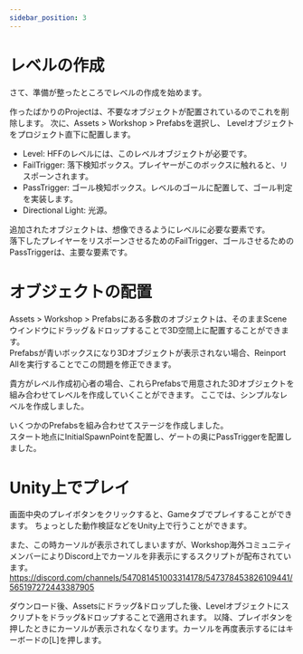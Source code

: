 ```yaml
---
sidebar_position: 3
---
```


# レベルの作成

さて、準備が整ったところでレベルの作成を始めます。

作ったばかりのProjectは、不要なオブジェクトが配置されているのでこれを削除します。
次に、Assets > Workshop > Prefabsを選択し、 Levelオブジェクトをプロジェクト直下に配置します。

- Level: HFFのレベルには、このレベルオブジェクトが必要です。
-  FailTrigger: 落下検知ボックス。プレイヤーがこのボックスに触れると、リスポーンされます。
-  PassTrigger: ゴール検知ボックス。レベルのゴールに配置して、ゴール判定を実装します。
-  Directional Light: 光源。

追加されたオブジェクトは、想像できるようにレベルに必要な要素です。  
落下したプレイヤーをリスポーンさせるためのFailTrigger、ゴールさせるための PassTriggerは、主要な要素です。  

# オブジェクトの配置

Assets > Workshop > Prefabsにある多数のオブジェクトは、そのままSceneウインドウにドラッグ＆ドロップすることで3D空間上に配置することができます。  
Prefabsが青いボックスになり3Dオブジェクトが表示されない場合、Reinport Allを実行することでこの問題を修正できます。

貴方がレベル作成初心者の場合、これらPrefabsで用意された3Dオブジェクトを組み合わせてレベルを作成していくことができます。
ここでは、シンプルなレベルを作成しました。

いくつかのPrefabsを組み合わせてステージを作成しました。  
スタート地点にInitialSpawnPointを配置し、ゲートの奥にPassTriggerを配置しました。

# Unity上でプレイ

画面中央のプレイボタンをクリックすると、Gameタブでプレイすることができます。
ちょっとした動作検証などをUnity上で行うことができます。

また、この時カーソルが表示されてしまいますが、Workshop海外コミュニティメンバーによりDiscord上でカーソルを非表示にするスクリプトが配布されています。
https://discord.com/channels/547081451003314178/547378453826109441/565197272443387905

ダウンロード後、Assetsにドラッグ&ドロップした後、Levelオブジェクトにスクリプトをドラッグ&ドロップすることで適用されます。
以降、プレイボタンを押したときにカーソルが表示されなくなります。カーソルを再度表示するにはキーボードの[L]を押します。